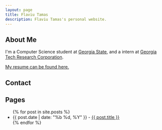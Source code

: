 ```yaml
---
layout: page
title: Flaviu Tamas
description: Flaviu Tamas's personal website.
---
```


## About Me

I'm a Computer Science student at [Georgia State][gsu], and a intern at
[Georgia Tech Research Corporation][gtri].

[My resume can be found here.][resume]

[micromeritics]: http://www.micromeritics.com/
[gtri]: https://gtri.gatech.edu/
[resume]: https://drive.google.com/open?id=0B1lFilx0211ITmZEa1gyZy1sVjA
[ksu]: https://www.kennesaw.edu/
[gsu]: http://www.gsu.edu/

## Contact
<a href="mailto:me@flaviutamas.com"><i class="icon-big icon-mail-squared"></i></a>
<a href="https://github.com/flaviut/"><i class="icon-big icon-github-squared"></i></a>

## Pages
<ul>
{% for post in site.posts %}
  <li>{{ post.date | date: "%b %d, %Y" }} - <a href="{{ post.url }}">{{ post.title }}</a></li>
{% endfor %}
</ul>

